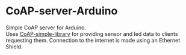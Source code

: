 # CoAP-server-Arduino
Simple CoAP server for Arduino. <br>
Uses [CoAP-simple-library](https://github.com/hirotakaster/CoAP-simple-library) for providing sensor and led data to clients requesting them. Connection to the internet is made using an Ethernet Shield.

